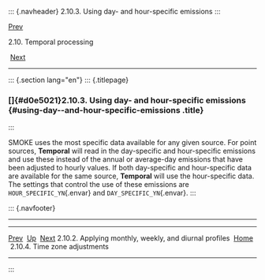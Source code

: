 ::: {.navheader}
2.10.3. Using day- and hour-specific emissions
:::

[Prev](ch02s10s02.html) 

2.10. Temporal processing

 [Next](ch02s10s04.html)

------------------------------------------------------------------------

::: {.section lang="en"}
::: {.titlepage}
<div>

<div>

### []{#d0e5021}2.10.3. Using day- and hour-specific emissions {#using-day--and-hour-specific-emissions .title}

</div>

</div>
:::

SMOKE uses the most specific data available for any given source. For
point sources, **Temporal** will read in the day-specific and
hour-specific emissions and use these instead of the annual or
average-day emissions that have been adjusted to hourly values. If both
day-specific and hour-specific data are available for the same source,
**Temporal** will use the hour-specific data. The settings that control
the use of these emissions are `HOUR_SPECIFIC_YN`{.envar} and
`DAY_SPECIFIC_YN`{.envar}.
:::

::: {.navfooter}

------------------------------------------------------------------------

  --------------------------------------------------------- -------------------- --------------------------------
  [Prev](ch02s10s02.html)                                    [Up](ch02s10.html)           [Next](ch02s10s04.html)
  2.10.2. Applying monthly, weekly, and diurnal profiles     [Home](index.html)     2.10.4. Time zone adjustments
  --------------------------------------------------------- -------------------- --------------------------------
:::
